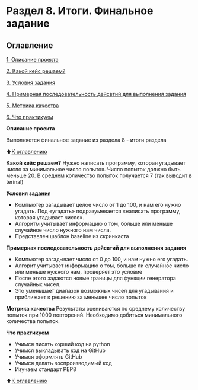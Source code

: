 # Раздел 8. Итоги. Финальное задание

## Оглавление 
[1. Описание проекта](https://github.com/Anturui/sf_data_science/tree/main/project_0_20_counts/readme.md#Описание-проекта)

[2. Какой кейс решаем?](https://github.com/Anturui/sf_data_science/tree/main/project_0_20_counts/readme.md#Какой-кейс-решаем?)

[3. Условия задания](https://github.com/Anturui/sf_data_science/tree/main/project_0_20_counts/readme.md#Условия-задания)

[4. Примерная последовательность дейсвтий для выполнения задания](https://github.com/Anturui/sf_data_science/tree/main/project_0_20_counts/readme.md#Примерная-последовательность-дейсвтий-для-выполнения-задания)

[5. Метрика качества](https://github.com/Anturui/sf_data_science/tree/main/project_0_20_counts/readme.md#Метрика-качества)

[6. Что практикуем](https://github.com/Anturui/sf_data_science/tree/main/project_0_20_counts/readme.md#Что-практикуем)

**Описание проекта**

Выполняется финальное задание из раздела 8 - итоги раздела

:arrow_up:[К оглавлению](https://github.com/Anturui/sf_data_science/tree/main/project_0_20_counts/readme.md#Оглавление)

**Какой кейс решаем?**
Нужно написать программу, которая угадывает число за минимальное число попыток. 
Число попыток должно быть меньше 20.
В среднем количество попыток получается 7 (так выводит в terinal)

**Условия задания**
- Компьютер загадывает целое число от 1 до 100, и нам его нужно угадать. Под «угадать» подразумевается «написать программу, которая угадывает число».
- Алгоритм учитывает информацию о том, больше или меньше случайное число нужного нам числа.
- Представлен шаблон baseline из скринкаста

**Примерная последовательность дейсвтий для выполнения задания** 
- Компьютер загадывает число от 0 до 100, и нам нужно его угадать. 
- Алгорит учитывает информацию о том, больше ли случайное число или меньше нужного нам, проверяет это условие
- После этого задаются новые границы для функции генератора случайных чисел. 
- Это уменьшает диапазон возможных чисел для угадывания и приближает к решению за меньшее число попыток

**Метрика качества**
Результаты оцениваются по среднему количеству попыток при 1000 повторений. Необходимо добиться минимального количества попыток.  

**Что практикуем** 
- Учимся писать хорший код на python 
- Учимся выкладывать код на GitHub 
- Учимся оформлять GitHub 
- Учимся делать воспроизводимый код 
- Изучаем стандарт PEP8

:arrow_up:[К оглавлению](https://github.com/Anturui/sf_data_science/tree/main/project_0_20_counts/readme.md#Оглавление)